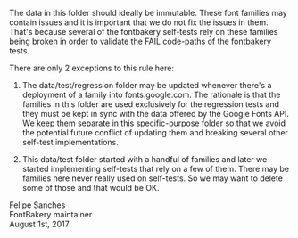The data in this folder should ideally be immutable.
These font families may contain issues and it is important that we do not fix the issues in them.
That's because several of the fontbakery self-tests rely on these families being broken in order to validate the FAIL code-paths of the fontbakery tests.

There are only 2 exceptions to this rule here:

1. The data/test/regression folder may be updated whenever there's a deployment of a family into fonts.google.com.
The rationale is that the families in this folder are used exclusively for the regression tests and they must be kept in sync with the data offered by the Google Fonts API.
We keep them separate in this specific-purpose folder so that we avoid the potential future conflict of updating them and breaking several other self-test implementations.

2. This data/test folder started with a handful of families and later we started implementing self-tests that rely on a few of them.
There may be families here never really used on self-tests. So we may want to delete some of those and that would be OK.

Felipe Sanches  
FontBakery maintainer  
August 1st, 2017
